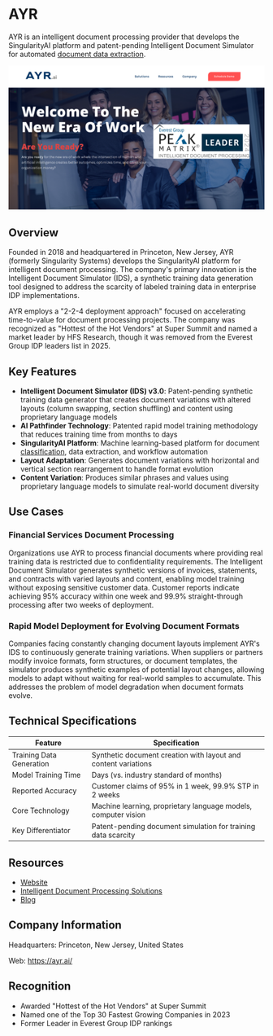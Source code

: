 # AYR

AYR is an intelligent document processing provider that develops the SingularityAI platform and patent-pending Intelligent Document Simulator for automated [document data extraction](../../capabilities/extraction/).

![AYR](./assets/ayr.png)

## Overview

Founded in 2018 and headquartered in Princeton, New Jersey, AYR (formerly Singularity Systems) develops the SingularityAI platform for intelligent document processing. The company's primary innovation is the Intelligent Document Simulator (IDS), a synthetic training data generation tool designed to address the scarcity of labeled training data in enterprise IDP implementations.

AYR employs a "2-2-4 deployment approach" focused on accelerating time-to-value for document processing projects. The company was recognized as "Hottest of the Hot Vendors" at Super Summit and named a market leader by HFS Research, though it was removed from the Everest Group IDP leaders list in 2025.

## Key Features

- **Intelligent Document Simulator (IDS) v3.0**: Patent-pending synthetic training data generator that creates document variations with altered layouts (column swapping, section shuffling) and content using proprietary language models
- **AI Pathfinder Technology**: Patented rapid model training methodology that reduces training time from months to days
- **SingularityAI Platform**: Machine learning-based platform for document [classification](../../capabilities/document-understanding/), data extraction, and workflow automation
- **Layout Adaptation**: Generates document variations with horizontal and vertical section rearrangement to handle format evolution
- **Content Variation**: Produces similar phrases and values using proprietary language models to simulate real-world document diversity

## Use Cases

### Financial Services Document Processing

Organizations use AYR to process financial documents where providing real training data is restricted due to confidentiality requirements. The Intelligent Document Simulator generates synthetic versions of invoices, statements, and contracts with varied layouts and content, enabling model training without exposing sensitive customer data. Customer reports indicate achieving 95% accuracy within one week and 99.9% straight-through processing after two weeks of deployment.

### Rapid Model Deployment for Evolving Document Formats

Companies facing constantly changing document layouts implement AYR's IDS to continuously generate training variations. When suppliers or partners modify invoice formats, form structures, or document templates, the simulator produces synthetic examples of potential layout changes, allowing models to adapt without waiting for real-world samples to accumulate. This addresses the problem of model degradation when document formats evolve.

## Technical Specifications

| Feature | Specification |
|---------|---------------|
| Training Data Generation | Synthetic document creation with layout and content variations |
| Model Training Time | Days (vs. industry standard of months) |
| Reported Accuracy | Customer claims of 95% in 1 week, 99.9% STP in 2 weeks |
| Core Technology | Machine learning, proprietary language models, computer vision |
| Key Differentiator | Patent-pending document simulation for training data scarcity |

## Resources

- [Website](https://ayr.ai)
- [Intelligent Document Processing Solutions](https://ayr.ai/intelligent-document-processing)
- [Blog](https://ayr.ai/blog)

## Company Information

Headquarters: Princeton, New Jersey, United States

Web: https://ayr.ai/

## Recognition

- Awarded "Hottest of the Hot Vendors" at Super Summit
- Named one of the Top 30 Fastest Growing Companies in 2023
- Former Leader in Everest Group IDP rankings

